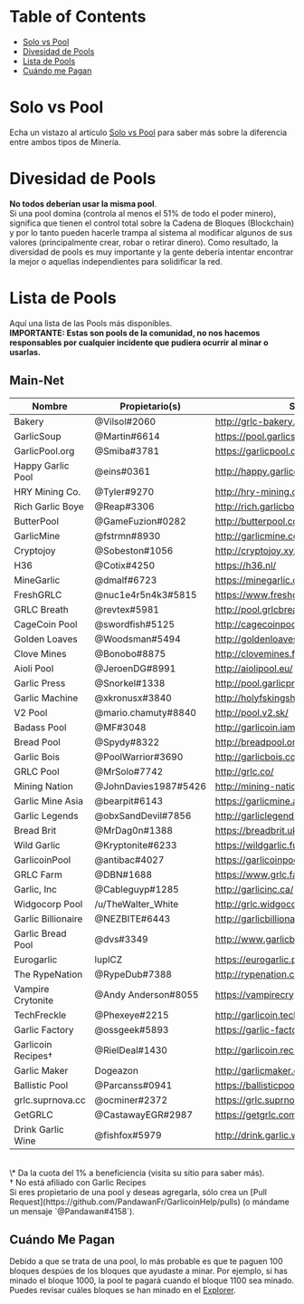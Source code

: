 # Table of Contents
- [Solo vs Pool](#solo-vs-pool)
- [Divesidad de Pools](#diversidad-de-pools)
- [Lista de Pools](#lista-de-pools)
- [Cuándo me Pagan](#cuándo-me-pagan)

# Solo vs Pool
Echa un vistazo al artículo [Solo vs Pool](how-to-mine.html#solo-vs-pool) para saber más sobre la diferencia entre ambos tipos de Minería.

# Divesidad de Pools
**No todos deberían usar la misma pool**.  
Si una pool domina (controla al menos el 51% de todo el poder minero), significa que tienen el control total sobre la Cadena de Bloques (Blockchain) y por lo tanto pueden hacerle trampa al sistema al modificar algunos de sus valores (principalmente crear, robar o retirar dinero). Como resultado, la diversidad de pools es muy importante y la gente debería intentar encontrar la mejor o aquellas independientes para solidificar la red.

# Lista de Pools
Aquí una lista de las Pools más disponibles.  
**IMPORTANTE: Estas son pools de la comunidad, no nos hacemos responsables por cualquier incidente que pudiera ocurrir al minar o usarlas.**

## Main-Net
| Nombre             | Propietario(s)       | Sitio                                   | Cuota    | Dirección                                         |
|--------------------|----------------------|-----------------------------------------|----------|---------------------------------------------------|
| Bakery             | @Vilsol#2060         | http://grlc-bakery.fun/                 | 1%       | stratum+tcp://pool.grlc-bakery.fun:3333           |
| GarlicSoup         | @Martin#6614         | https://pool.garlicsoup.xyz             | 1%**\*** | stratum+tcp://us.pool.garlicsoup.xyz:3333         |
| GarlicPool.org     | @Smiba#3781          | https://garlicpool.org                  | 1%       | stratum+tcp://stratum.garlicpool.org:3333         |
| Happy Garlic Pool  | @eins#0361           | http://happy.garlicoin.fun              | 0.5%     | stratum+tcp://happy.garlicoin.fun:3210            |
| HRY Mining Co.     | @Tyler#9270          | http://hry-mining.co/                   | 0.5%     | stratum+tcp://hry-mining.co:3032                  |
| Rich Garlic Boye   | @Reap#3306           | http://rich.garlicboye.com/             | 1%       | stratum+tcp://rich.garlicboye.com:3333            |
| ButterPool         | @GameFuzion#0282     | http://butterpool.com/                  | 0.75%    | stratum+tcp://butterpool.com:3032                 |
| GarlicMine         | @fstrmn#8930         | http://garlicmine.com                   | 0.42%    | stratum+tcp://garlicmine.com:3333                 |
| Cryptojoy          | @Sobeston#1056       | http://cryptojoy.xyz                    | 0.5%     | stratum+tcp://pool.cryptojoy.xyz:3333             |
| H36                | @Cotix#4250          | https://h36.nl/                         | 0%       | stratum+tcp://h36.nl:3333                         |
| MineGarlic         | @dmalf#6723          | https://minegarlic.com/                 | 1%       | stratum+tcp://pool.minegarlic.com:3032            |
| FreshGRLC          | @nuc1e4r5n4k3#5815   | https://www.freshgarlicblocks.net/      | 0%       | stratum+tcp://freshgarlicblocks.net:3032          |
| GRLC Breath        | @revtex#5981         | http://pool.grlcbreath.com/             | 0.5%     | stratum+tcp://pool.grlcbreath.com:3032            |
| CageCoin Pool      | @swordfish#5125      | http://cagecoinpool.com                 | 1%       | stratum+tcp://cagecoinpool.com:3334               |
| Golden Loaves      | @Woodsman#5494       | http://goldenloaves.xyz/                | 0.5%     | stratum+tcp://goldenloaves.xyz:3333               |
| Clove Mines        | @Bonobo#8875         | http://clovemines.fun/                  | 0.05%    | stratum+tcp://clovemines.fun:3333                 |
| Aioli Pool         | @JeroenDG#8991       | http://aiolipool.eu/                    | 0.5%     | stratum+tcp://mine.aiolipool.eu:3333              |
| Garlic Press       | @Snorkel#1338        | http://pool.garlicpress.eu/             | 0%       | stratum+tcp://pool.garlicpress.eu:3333            |
| Garlic Machine     | @xkronusx#3840       | http://holyfskingshtareyouserious.com/  | 0.5%     | stratum+tcp://garlicmachine.redirectme.net:3032   |
| V2 Pool            | @mario.chamuty#8840  | http://pool.v2.sk/                      | 0.5%     | stratum+tcp://pool.v2.sk:3433                     |
| Badass Pool        | @MF#3048             | http://garlicoin.iambadass.com/         | 0.69%    | stratum+tcp://garlicoin.iambadass.com:3333        |
| Bread Pool         | @Spydy#8322          | http://breadpool.org/                   | 0%       | stratum+tcp://breadpool.org:3333                  |
| Garlic Bois        | @PoolWarrior#3690    | http://garlicbois.com/                  | 0.25%    | stratum+tcp://garlicbois.com:3333                 |
| GRLC Pool          | @MrSolo#7742         | http://grlc.co/                         | 0%       | stratum+tcp://grlc.co:3032                        |
| Mining Nation      | @JohnDavies1987#5426 | http://mining-nation.ml/                | 0.5%     | stratum+tcp://mining-nation.ml:4008               |
| Garlic Mine Asia   | @bearpit#6143        | https://garlicmine.asia/                | 0.5%     | stratum+tcp://pool.garlicmine.asia:3333           |
| Garlic Legends     | @obxSandDevil#7856   | http://garliclegends.xyz/               | 0.20%    | stratum+tcp://garliclegends.ml:3333               |
| Bread Brit         | @MrDag0n#1388        | https://breadbrit.uk/                   | 0.33%    | stratum+tcp://pool.breadbrit.uk:3333              |
| Wild Garlic        | @Kryptonite#6233     | https://wildgarlic.fun/                 | 0%       | stratum+tcp://eu.wildgarlic.fun:3333              |
| GarlicoinPool      | @antibac#4027        | https://garlicoinpool.com/              | 0.5%     | stratum+tcp://garlicoinpool.com:3333              |
| GRLC Farm          | @DBN#1688            | https://www.grlc.farm                   | 0.5%     | stratum+tcp://grlc.farm:3333                      |
| Garlic, Inc        | @Cableguyp#1285      | http://garlicinc.ca/                    | 0.75%    | stratum+tcp:/garlicinc.ca:3333                    |
| Widgocorp Pool     | /u/TheWalter_White   | http://grlc.widgocorp.com               | 0%       | stratum+tcp://stratum.grlc.widgocorp.com:3333     |
| Garlic Billionaire | @NEZBITE#6443        | http://garlicbillionaire.com/           | 3%**\*** | stratum+tcp://garlicbillionaire.com:3032          |
| Garlic Bread Pool  | @dvs#3349            | http://www.garlicbread.xyz/             | 1%**\*** | stratum+tcp://stratum.garlicbread.xyz:3032        |
| Eurogarlic         | luplCZ               | https://eurogarlic.pw/                  | 0.8%     | stratum+tcp://mine.eurogarlic.pw:3333             |
| The RypeNation     | @RypeDub#7388        | http://rypenation.club/                 | 1%       | stratum+tcp://pool.rypenation.club:3333           |
| Vampire Crytonite  | @Andy Anderson#8055  | https://vampirecryptonite.allgamer.net/ | 0.25%    | stratum+tcp://vampirecryptonite.allgamer.net:3333 |
| TechFreckle        | @Phexeye#2215        | http://garlicoin.techfreckle.com/       | 1%       | stratum+tcp://garlicoin.techfreckle.com:3333      |
| Garlic Factory     | @ossgeek#5893        | https://garlic-factory.fun/             | 0%       | stratum+tcp://pool.garlic-factory.fun:3333        |
| Garlicoin Recipes† | @RielDeal#1430       | http://garlicoin.recipes/               | 1%       | stratum+tcp://garlicoin.recipes:3032              |
| Garlic Maker       | Dogeazon             | http://garlicmaker.com/                 | 1%       | stratum+tcp://159.89.153.59:3256                  |
| Ballistic Pool     | @Parcanss#0941       | https://ballisticpool.net/              | 0.4%     | stratum+tcp://ballisticpool.net:3333              |
| grlc.suprnova.cc   | @ocminer#2372        | https://grlc.suprnova.cc/               | 1%       | stratum+tcp://grlc.suprnova.cc:8600               |
| GetGRLC            | @CastawayEGR#2987    | https://getgrlc.com/                    | 0.1%     | stratum+tcp://us.getgrlc.com:3005                 |  
| Drink Garlic Wine  | @fishfox#5979        | http://drink.garlic.wine                | 0%       | stratum+tcp://drink.garlic.wine:3333              |  

<br>
\* Da la cuota del 1% a beneficiencia (visita su sitio para saber más).  
<br>
† No está afiliado con Garlic Recipes
<br>
Si eres propietario de una pool y deseas agregarla, sólo crea un [Pull Request](https://github.com/PandawanFr/GarlicoinHelp/pulls) (o mándame un mensaje `@Pandawan#4158`).

## Cuándo Me Pagan
Debido a que se trata de una pool, lo más probable es que te paguen 100 bloques despúes de los bloques que ayudaste a minar.
Por ejemplo, si has minado el bloque 1000, la pool te pagará cuando el bloque 1100 sea minado.
Puedes revisar cuáles bloques se han minado en el [Explorer](http://explorer.garlicoin.io/).

